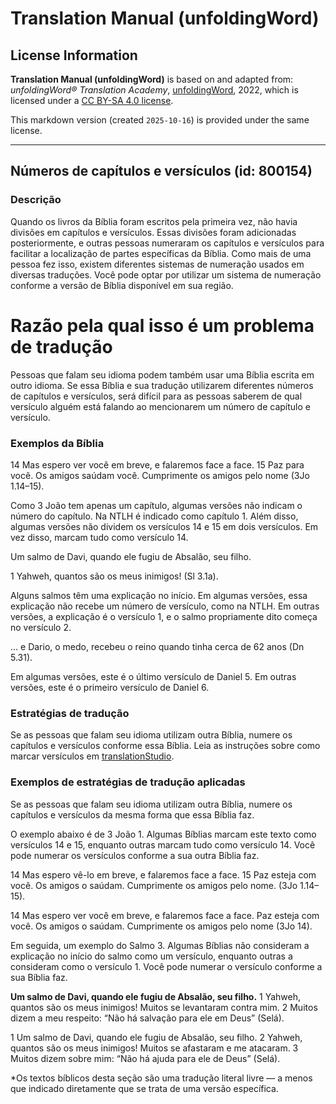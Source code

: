 # Translation Manual (unfoldingWord)

## License Information

**Translation Manual (unfoldingWord)** is based on and adapted from: _unfoldingWord® Translation Academy_, [unfoldingWord](https://unfoldingword.org/utw), 2022, which is licensed under a [CC BY-SA 4.0 license](https://creativecommons.org/licenses/by-sa/4.0/legalcode.en).

This markdown version (created `2025-10-16`) is provided under the same license.



--------------------------------

## Números de capítulos e versículos (id: 800154)

### Descrição

Quando os livros da Bíblia foram escritos pela primeira vez, não havia divisões em capítulos e versículos. Essas divisões foram adicionadas posteriormente, e outras pessoas numeraram os capítulos e versículos para facilitar a localização de partes específicas da Bíblia. Como mais de uma pessoa fez isso, existem diferentes sistemas de numeração usados em diversas traduções. Você pode optar por utilizar um sistema de numeração conforme a versão de Bíblia disponível em sua região.

Razão pela qual isso é um problema de tradução
==============================================

Pessoas que falam seu idioma podem também usar uma Bíblia escrita em outro idioma. Se essa Bíblia e sua tradução utilizarem diferentes números de capítulos e versículos, será difícil para as pessoas saberem de qual versículo alguém está falando ao mencionarem um número de capítulo e versículo.

### Exemplos da Bíblia

14 Mas espero ver você em breve, e falaremos face a face. 15 Paz para você. Os amigos saúdam você. Cumprimente os amigos pelo nome (3Jo 1\.14–15\).

Como 3 João tem apenas um capítulo, algumas versões não indicam o número do capítulo. Na NTLH é indicado como capítulo 1\. Além disso, algumas versões não dividem os versículos 14 e 15 em dois versículos. Em vez disso, marcam tudo como versículo 14\.

Um salmo de Davi, quando ele fugiu de Absalão, seu filho.

1 Yahweh, quantos são os meus inimigos! (Sl 3\.1a).

Alguns salmos têm uma explicação no início. Em algumas versões, essa explicação não recebe um número de versículo, como na NTLH. Em outras versões, a explicação é o versículo 1, e o salmo propriamente dito começa no versículo 2\.

... e Dario, o medo, recebeu o reino quando tinha cerca de 62 anos (Dn 5\.31\).

Em algumas versões, este é o último versículo de Daniel 5\. Em outras versões, este é o primeiro versículo de Daniel 6\.

### Estratégias de tradução

Se as pessoas que falam seu idioma utilizam outra Bíblia, numere os capítulos e versículos conforme essa Bíblia. Leia as instruções sobre como marcar versículos em [translationStudio](https://help.door43.org/en/knowledgebase/13-translationstudio-android/docs/24-marking-verses-in-translationstudio).

### Exemplos de estratégias de tradução aplicadas

Se as pessoas que falam seu idioma utilizam outra Bíblia, numere os capítulos e versículos da mesma forma que essa Bíblia faz.

O exemplo abaixo é de 3 João 1\. Algumas Bíblias marcam este texto como versículos 14 e 15, enquanto outras marcam tudo como versículo 14\. Você pode numerar os versículos conforme a sua outra Bíblia faz.

14 Mas espero vê\-lo em breve, e falaremos face a face. 15 Paz esteja com você. Os amigos o saúdam. Cumprimente os amigos pelo nome. (3Jo 1\.14–15\).

14 Mas espero ver você em breve, e falaremos face a face. Paz esteja com você. Os amigos o saúdam. Cumprimente os amigos pelo nome (3Jo 14\).

Em seguida, um exemplo do Salmo 3\. Algumas Bíblias não consideram a explicação no início do salmo como um versículo, enquanto outras a consideram como o versículo 1\. Você pode numerar o versículo conforme a sua Bíblia faz.

**Um salmo de Davi, quando ele fugiu de Absalão, seu filho.** 1 Yahweh, quantos são os meus inimigos! Muitos se levantaram contra mim. 2 Muitos dizem a meu respeito: “Não há salvação para ele em Deus” (Selá).

1 Um salmo de Davi, quando ele fugiu de Absalão, seu filho. 2 Yahweh, quantos são os meus inimigos! Muitos se afastaram e me atacaram. 3 Muitos dizem sobre mim: “Não há ajuda para ele de Deus” (Selá).

\*Os textos bíblicos desta seção são uma tradução literal livre — a menos que indicado diretamente que se trata de uma versão específica.


